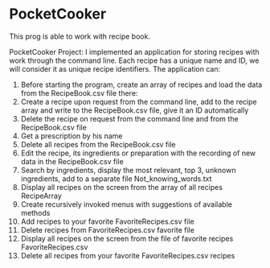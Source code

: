 # PocketCooker
This prog is able to work with recipe book.

PocketCooker Project:
I implemented an application for storing recipes with work through the command line.
Each recipe has a unique name and ID, we will consider it as unique recipe identifiers.
The application can:
1) Before starting the program, create an array of recipes and load the data from the RecipeBook.csv file there:
2) Create a recipe upon request from the command line, add to the recipe array and write to the RecipeBook.csv file, give it an ID automatically
3) Delete the recipe on request from the command line and from the RecipeBook.csv file
4) Get a prescription by his name
5) Delete all recipes from the RecipeBook.csv file
6) Edit the recipe, its ingredients or preparation with the recording of new data in the RecipeBook.csv file
7) Search by ingredients, display the most relevant, top 3, unknown ingredients, add to a separate file Not_knowing_words.txt
8) Display all recipes on the screen from the array of all recipes RecipeArray
9) Create recursively invoked menus with suggestions of available methods
10) Add recipes to your favorite FavoriteRecipes.csv file
11) Delete recipes from FavoriteRecipes.csv favorite file
12) Display all recipes on the screen from the file of favorite recipes FavoriteRecipes.csv
13) Delete all recipes from your favorite FavoriteRecipes.csv recipes
